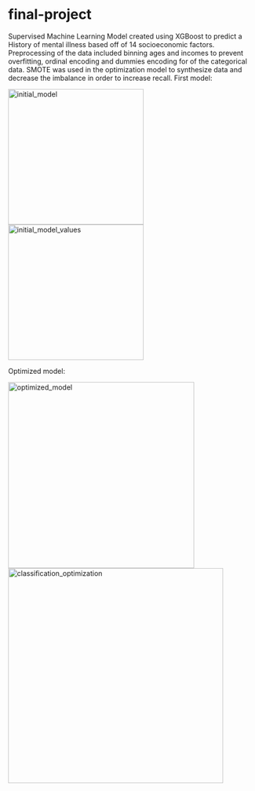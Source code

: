 # final-project

Supervised Machine Learning Model created using XGBoost to predict a History of mental illness based off of 14 socioeconomic factors. 
Preprocessing of the data included binning ages and incomes to prevent overfitting, ordinal encoding and dummies encoding for of the categorical data. SMOTE was used in the optimization model to synthesize data and decrease the imbalance in order to increase recall. 
First model:

<img width="276" alt="initial_model" src="https://github.com/user-attachments/assets/5ea218e8-4f9f-4ca4-84ec-40d765592509" />

<img width="276" alt="initial_model_values" src="https://github.com/user-attachments/assets/35e03026-5e65-41ad-b4c1-0ce993a92b84" />

Optimized model:

<img width="379" alt="optimized_model" src="https://github.com/user-attachments/assets/7f38f533-ab0c-4b11-acc9-289ce2d6a356" />

<img width="438" alt="classification_optimization" src="https://github.com/user-attachments/assets/08bf68d2-048a-48cf-bb6f-ec1831c1987d" />

